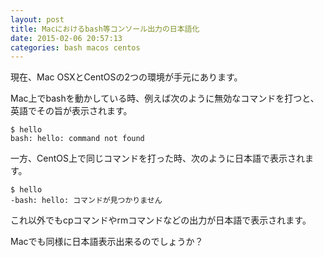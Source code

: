 ```yaml
---
layout: post
title: Macにおけるbash等コンソール出力の日本語化
date: 2015-02-06 20:57:13
categories: bash macos centos
---
```

<!-- {% raw %} -->
<p>現在、Mac OSXとCentOSの2つの環境が手元にあります。</p>

<p>Mac上でbashを動かしている時、例えば次のように無効なコマンドを打つと、英語でその旨が表示されます。</p>

<pre><code>$ hello
bash: hello: command not found
</code></pre>

<p>一方、CentOS上で同じコマンドを打った時、次のように日本語で表示されます。</p>

<pre><code>$ hello
-bash: hello: コマンドが見つかりません
</code></pre>

<p>これ以外でもcpコマンドやrmコマンドなどの出力が日本語で表示されます。</p>

<p>Macでも同様に日本語表示出来るのでしょうか？</p>
<!-- {% endraw %} -->

